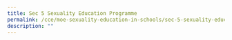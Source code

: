 ```yaml
---
title: Sec 5 Sexuality Education Programme
permalink: /cce/moe-sexuality-education-in-schools/sec-5-sexuality-education-programme/
description: ""
---
```

